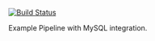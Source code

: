 [![Build Status](https://cloud.drone.io/api/badges/drone-demos/drone-demo-mysql/status.svg)](https://cloud.drone.io/drone-demos/drone-demo-mysql)

Example Pipeline with MySQL integration.

